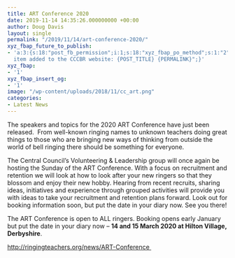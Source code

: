 ```yaml
---
title: ART Conference 2020
date: 2019-11-14 14:35:26.000000000 +00:00
author: Doug Davis
layout: single
permalink: "/2019/11/14/art-conference-2020/"
xyz_fbap_future_to_publish:
- 'a:3:{s:18:"post_fb_permission";i:1;s:18:"xyz_fbap_po_method";s:1:"2";s:16:"xyz_fbap_message";s:62:"News
  item added to the CCCBR website: {POST_TITLE} {PERMALINK}";}'
xyz_fbap:
- '1'
xyz_fbap_insert_og:
- '1'
image: "/wp-content/uploads/2018/11/cc_art.png"
categories:
- Latest News
---
```

The speakers and topics for the 2020 ART Conference have just been released.  From well-known ringing names to unknown teachers doing great things to those who are bringing new ways of thinking from outside the world of bell ringing there should be something for everyone.

The Central Council’s Volunteering & Leadership group will once again be hosting the Sunday of the ART Conference. With a focus on recruitment and retention we will look at how to look after your new ringers so that they blossom and enjoy their new hobby. Hearing from recent recruits, sharing ideas, initiatives and experience through grouped activities will provide you with ideas to take your recruitment and retention plans forward. Look out for booking information soon, but put the date in your diary now. See you there!

The ART Conference is open to ALL ringers. Booking opens early January but put the date in your diary now – **14 and 15 March 2020 at Hilton Village, Derbyshire**.

<a href="http://ringingteachers.org/news/ART-Conference" target="_blank" rel="noopener noreferrer">http://ringingteachers.org/news/ART-Conference </a>
